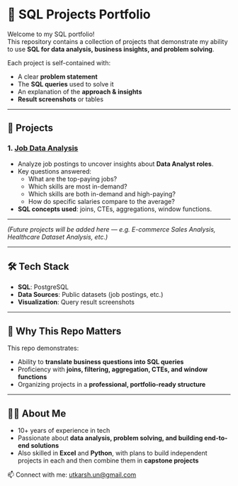 # 📂 SQL Projects Portfolio

Welcome to my SQL portfolio!  
This repository contains a collection of projects that demonstrate my ability to use **SQL for data analysis, business insights, and problem solving**.  

Each project is self-contained with:
- A clear **problem statement**  
- The **SQL queries** used to solve it  
- An explanation of the **approach & insights**  
- **Result screenshots** or tables  

---

## 🚀 Projects

### 1. [Job Data Analysis](./Job%20Data%20Analysis)
- Analyze job postings to uncover insights about **Data Analyst roles**.
- Key questions answered:
  - What are the top-paying jobs?
  - Which skills are most in-demand?
  - Which skills are both in-demand and high-paying?
  - How do specific salaries compare to the average?
- **SQL concepts used**: joins, CTEs, aggregations, window functions.

---

*(Future projects will be added here — e.g. E-commerce Sales Analysis, Healthcare Dataset Analysis, etc.)*

---

## 🛠️ Tech Stack
- **SQL**: PostgreSQL  
- **Data Sources**: Public datasets (job postings, etc.)  
- **Visualization**: Query result screenshots  

---

## 📌 Why This Repo Matters
This repo demonstrates:
- Ability to **translate business questions into SQL queries**  
- Proficiency with **joins, filtering, aggregation, CTEs, and window functions**  
- Organizing projects in a **professional, portfolio-ready structure**  

---

## 👨‍💻 About Me
- 10+ years of experience in tech  
- Passionate about **data analysis, problem solving, and building end-to-end solutions**  
- Also skilled in **Excel** and **Python**, with plans to build independent projects in each and then combine them in **capstone projects**  

📫 Connect with me: utkarsh.un@gmail.com
